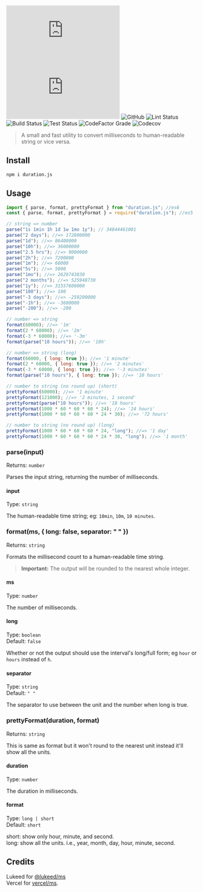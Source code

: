 ![npm](https://img.shields.io/npm/v/duration.js?style=for-the-badge)
![npm](https://img.shields.io/npm/dw/duration.js?style=for-the-badge)
![GitHub](https://img.shields.io/github/license/imranbarbhuiya/duration?style=for-the-badge)
![Lint Status](https://img.shields.io/github/workflow/status/imranbarbhuiya/duration/Lint/main?label=Lint&logo=eslint&style=for-the-badge)
![Build Status](https://img.shields.io/github/workflow/status/imranbarbhuiya/duration/Build/main?label=Build&style=for-the-badge&logo=TypeScript)
![Test Status](https://img.shields.io/github/workflow/status/imranbarbhuiya/duration/Test/main?label=Test&style=for-the-badge&logo=Jest)
![CodeFactor Grade](https://img.shields.io/codefactor/grade/github/imranbarbhuiya/duration?logo=codefactor&style=for-the-badge)
![Codecov](https://img.shields.io/codecov/c/github/imranbarbhuiya/duration?logo=codecov&style=for-the-badge&token=4EAW3WK5QV)

> A small and fast utility to convert milliseconds to human-readable string or vice versa.

## Install

```bash
npm i duration.js
```

## Usage

```js
import { parse, format, prettyFormat } from "duration.js"; //es6
const { parse, format, prettyFormat } = require("duration.js"); //es5

// string => number
parse("1s 1min 1h 1d 1w 1mo 1y"); // 34844461001
parse("2 days"); //=> 172800000
parse("1d"); //=> 86400000
parse("10h"); //=> 36000000
parse("2.5 hrs"); //=> 9000000
parse("2h"); //=> 7200000
parse("1m"); //=> 60000
parse("5s"); //=> 5000
parse("1mo"); //=> 2629743830
parse("2 months"); //=> 525948730
parse("1y"); //=> 31557600000
parse("100"); //=> 100
parse("-3 days"); //=> -259200000
parse("-1h"); //=> -3600000
parse("-200"); //=> -200

// number => string
format(60000); //=> '1m'
format(2 * 60000); //=> '2m'
format(-3 * 60000); //=> '-3m'
format(parse("10 hours")); //=> '10h'

// number => string (long)
format(60000, { long: true }); //=> '1 minute'
format(2 * 60000, { long: true }); //=> '2 minutes'
format(-3 * 60000, { long: true }); //=> '-3 minutes'
format(parse("10 hours"), { long: true }); //=> '10 hours'

// number to string (no round up) (short)
prettyFormat(60000); //=> '1 minute'
prettyFormat(121000); //=> '2 minutes, 1 second'
prettyFormat(parse("10 hours")); //=> '10 hours'
prettyFormat(1000 * 60 * 60 * 60 * 24); //=> '24 hours'
prettyFormat(1000 * 60 * 60 * 60 * 24 * 30); //=> '72 hours'

// number to string (no round up) (long)
prettyFormat(1000 * 60 * 60 * 60 * 24, "long"); //=> '1 day'
prettyFormat(1000 * 60 * 60 * 60 * 24 * 30, "long"); //=> '1 month'
```

### parse(input)

Returns: `number`

Parses the input string, returning the number of milliseconds.

#### input

Type: `string`

The human-readable time string; eg: `10min`, `10m`, `10 minutes`.

### format(ms, { long: false, separator: " " })

Returns: `string`

Formats the millisecond count to a human-readable time string.

> **Important:** The output will be rounded to the nearest whole integer.

#### ms

Type: `number`

The number of milliseconds.

#### long

Type: `boolean`<br>
Default: `false`

Whether or not the output should use the interval's long/full form; eg `hour` or `hours` instead of `h`.

#### separator

Type: `string`<br>
Default: `" "`

The separator to use between the unit and the number when long is true.

### prettyFormat(duration, format)

Returns: `string`

This is same as format but it won't round to the nearest unit instead it'll show all the units.

#### duration

Type: `number`

The duration in milliseconds.

#### format

Type: `long | short`<br>
Default: `short`

short: show only hour, minute, and second.<br/>
long: show all the units. i.e., year, month, day, hour, minute, second.

## Credits

Lukeed for [@lukeed/ms](https://github.com/lukeed/ms)<br/>
Vercel for [vercel/ms](https://github.com/vercel/ms).
